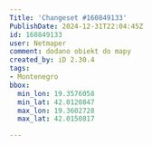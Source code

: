 ```yaml
---
Title: 'Changeset #160849133'
PublishDate: 2024-12-31T22:04:45Z
id: 160849133
user: Netmaper
comment: dodano obiekt do mapy
created_by: iD 2.30.4
tags:
- Montenegro
bbox:
  min_lon: 19.3576058
  min_lat: 42.0120847
  max_lon: 19.3602728
  max_lat: 42.0150817

---
```

